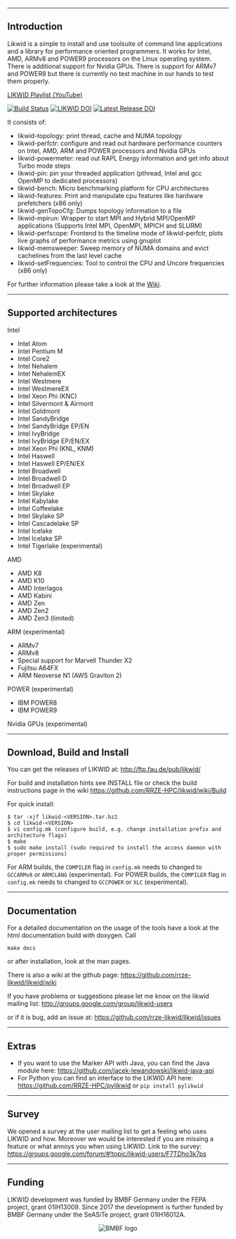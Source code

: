 --------------------------------------------------------------------------------
Introduction
--------------------------------------------------------------------------------

Likwid is a simple to install and use toolsuite of command line applications and a library
for performance oriented programmers. It works for Intel, AMD, ARMv8 and POWER9
processors on the Linux operating system. There is additional support for Nvidia GPUs.
There is support for ARMv7 and POWER8 but there is currently no test machine in
our hands to test them properly.

[LIKWID Playlist (YouTube)](https://www.youtube.com/playlist?list=PLxVedhmuwLq2CqJpAABDMbZG8Whi7pKsk)

[![Build Status](https://travis-ci.com/RRZE-HPC/likwid.svg?branch=master)](https://travis-ci.com/github/RRZE-HPC/likwid)
[![LIKWID DOI](https://zenodo.org/badge/DOI/10.5281/zenodo.4275676.svg)](https://doi.org/10.5281/zenodo.4275676) [![Latest Release DOI](https://zenodo.org/badge/35045238.svg)](https://zenodo.org/badge/latestdoi/35045238)

It consists of:

- likwid-topology: print thread, cache and NUMA topology
- likwid-perfctr: configure and read out hardware performance counters on Intel, AMD, ARM and POWER processors and Nvidia GPUs
- likwid-powermeter: read out RAPL Energy information and get info about Turbo mode steps
- likwid-pin: pin your threaded application (pthread, Intel and gcc OpenMP to dedicated processors)
- likwid-bench: Micro benchmarking platform for CPU architectures
- likwid-features: Print and manipulate cpu features like hardware prefetchers (x86 only)
- likwid-genTopoCfg: Dumps topology information to a file
- likwid-mpirun: Wrapper to start MPI and Hybrid MPI/OpenMP applications (Supports Intel MPI, OpenMPI, MPICH and SLURM)
- likwid-perfscope: Frontend to the timeline mode of likwid-perfctr, plots live graphs of performance metrics using gnuplot
- likwid-memsweeper: Sweep memory of NUMA domains and evict cachelines from the last level cache
- likwid-setFrequencies: Tool to control the CPU and Uncore frequencies (x86 only)

For further information please take a look at the [Wiki](https://github.com/RRZE-HPC/likwid/wiki).


--------------------------------------------------------------------------------
Supported architectures
--------------------------------------------------------------------------------
Intel
- Intel Atom
- Intel Pentium M
- Intel Core2
- Intel Nehalem
- Intel NehalemEX
- Intel Westmere
- Intel WestmereEX
- Intel Xeon Phi (KNC)
- Intel Silvermont & Airmont
- Intel Goldmont
- Intel SandyBridge
- Intel SandyBridge EP/EN
- Intel IvyBridge
- Intel IvyBridge EP/EN/EX
- Intel Xeon Phi (KNL, KNM)
- Intel Haswell
- Intel Haswell EP/EN/EX
- Intel Broadwell
- Intel Broadwell D
- Intel Broadwell EP
- Intel Skylake
- Intel Kabylake
- Intel Coffeelake
- Intel Skylake SP
- Intel Cascadelake SP
- Intel Icelake
- Intel Icelake SP
- Intel Tigerlake (experimental)

AMD
- AMD K8
- AMD K10
- AMD Interlagos
- AMD Kabini
- AMD Zen
- AMD Zen2
- AMD Zen3 (limited)

ARM (experimental)
- ARMv7
- ARMv8
- Special support for Marvell Thunder X2
- Fujitsu A64FX
- ARM Neoverse N1 (AWS Graviton 2)

POWER (experimental)
- IBM POWER8
- IBM POWER9

Nvidia GPUs (experimental)

--------------------------------------------------------------------------------
Download, Build and Install
--------------------------------------------------------------------------------
You can get the releases of LIKWID at:
http://ftp.fau.de/pub/likwid/

For build and installation hints see INSTALL file or check the build instructions
page in the wiki https://github.com/RRZE-HPC/likwid/wiki/Build

For quick install:
```
$ tar -xjf likwid-<VERSION>.tar.bz2
$ cd likwid-<VERSION>
$ vi config.mk (configure build, e.g. change installation prefix and architecture flags)
$ make
$ sudo make install (sudo required to install the access daemon with proper permissions)
```

For ARM builds, the `COMPILER` flag in `config.mk` needs to changed to `GCCARMv8` or `ARMCLANG` (experimental).
For POWER builds, the `COMPILER` flag in `config.mk` needs to changed to `GCCPOWER` or `XLC` (experimental).

--------------------------------------------------------------------------------
Documentation
--------------------------------------------------------------------------------
For a detailed  documentation on the usage of the tools have a look at the
html documentation build with doxygen. Call

`make docs`

or after installation, look at the man pages.

There is also a wiki at the github page:
https://github.com/rrze-likwid/likwid/wiki

If you have problems or suggestions please let me know on the likwid mailing list:
http://groups.google.com/group/likwid-users

or if it is bug, add an issue at:
https://github.com/rrze-likwid/likwid/issues

--------------------------------------------------------------------------------
Extras
--------------------------------------------------------------------------------
- If you want to use the Marker API with Java, you can find the Java module here:
https://github.com/jacek-lewandowski/likwid-java-api
- For Python you can find an interface to the LIKWID API here:
https://github.com/RRZE-HPC/pylikwid or `pip install pylikwid`

--------------------------------------------------------------------------------
Survey
--------------------------------------------------------------------------------
We opened a survey at the user mailing list to get a feeling who uses LIKWID and how.
Moreover we would be interested if you are missing a feature or what annoys you when using LIKWID.
Link to the survey:
https://groups.google.com/forum/#!topic/likwid-users/F7TDho3k7ps

--------------------------------------------------------------------------------
Funding
--------------------------------------------------------------------------------

LIKWID development was funded by BMBF Germany under the FEPA project, grant 01IH13009. Since 2017 the development is further funded by BMBF Germany under the SeASiTe project, grant 01IH16012A.

<div align=center><img src="https://raw.githubusercontent.com/wiki/RRZE-HPC/likwid/images/BMBF.png" alt="BMBF logo"/></div>
